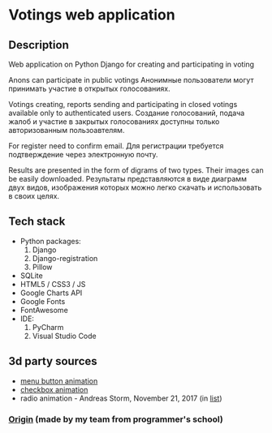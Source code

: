 # Votings web application

## Description
Web application on Python Django for creating and participating in voting

Anons can participate in public votings
Анонимные пользователи могут принимать участие в открытых голосованиях.

Votings creating, reports sending and participating in closed votings available only to authenticated users.
Создание голосований, подача жалоб и участие в закрытых голосованиях доступны только авторизованным пользоавтелям.

For register need to confirm email.
Для регистрации требуется подтверждение через электронную почту.

Results are presented in the form of digrams of two types. Their images can be easily downloaded.
Результаты представляются в виде диаграмм двух видов, изображения которых можно легко скачать и использовать в своих целях.

## Tech stack
- Python packages:
  1. Django
  2. Django-registration
  3. Pillow
- SQLite</li>
- HTML5 / CSS3 / JS
- Google Charts API
- Google Fonts
- FontAwesome
- IDE:
  1. PyCharm
  2. Visual Studio Code

## 3d party sources
- [menu button animation](https://nisnom.com/veb-razrabotki/6-stilnyh-hoverov-dlya-knopok/#more-1718)
- [checkbox animation](https://dribbble.com/shots/3602609-16-Checkbox)
- radio animation - Andreas Storm, November 21, 2017 (in [list](https://freefrontend.com/css-radio-buttons/))

### [Origin](https://gitlab.informatics.ru/2020-2021/online/s101/group-04/simple-votings-1/simple-votings-1) (made by my team from programmer's school) 
